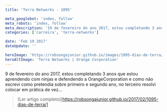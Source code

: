 ```yaml
---
title: 'Terra Networks - 1095'

meta_googlebot: 'index, follow'
meta_robots: 'index, follow'
meta_description: '19 de fevereiro do ano 2017, estou completando 3 anos que estou aprendendo com ninjas e defendendo a OrangeCorporation e como não escrevi como pretendia sobre primeiro e segundo ano, no terceiro resolvi colocar em prática de vez...'
categories: ['carreira', 'terra-networks']

date: 'Feb 19 2017'
dateUpdate: ''

heroImage: 'https://robsongajunior.github.io/images/1095-dias-de-terra/cover.jpg'
heroAltImage: 'Terra Networks | Orange Corporation'
---
```


9 de fevereiro do ano 2017, estou completando 3 anos que estou aprendendo com ninjas e defendendo a OrangeCorporation e como não escrevi como pretendia sobre primeiro e segundo ano, no terceiro resolvi colocar em prática de vez...

> (Ler artigo completo)[https://robsongajunior.github.io/2017/02/1095-dias-de-terra/]

